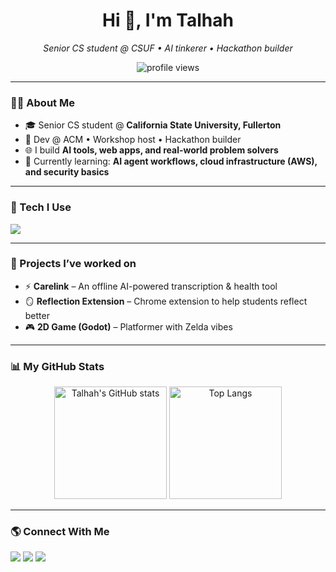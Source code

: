 <!-- Banner / Intro -->
<h1 align="center">Hi 👋, I'm Talhah</h1>
<p align="center">
  <em>Senior CS student @ CSUF • AI tinkerer • Hackathon builder</em>
</p>

<p align="center">
  <img src="https://komarev.com/ghpvc/?username=Talhah-Raheem&label=Profile%20views&color=0e75b6&style=flat" alt="profile views" /> 
</p>

---

### 🧑‍💻 About Me
- 🎓 Senior CS student @ **California State University, Fullerton**
- 🔨 Dev @ ACM • Workshop host • Hackathon builder
- 🌐 I build **AI tools, web apps, and real-world problem solvers**
- 📡 Currently learning: **AI agent workflows, cloud infrastructure (AWS), and security basics**

---

### 🔧 Tech I Use
<p>
  <img src="https://skillicons.dev/icons?i=cpp,python,javascript,nextjs,tailwind,git,raspberrypi,godot,aws,mysql,react,nodejs,linux&perline=8" />
</p>

---

### 🚀 Projects I’ve worked on
- ⚡ **Carelink** – An offline AI-powered transcription & health tool  
- 🪞 **Reflection Extension** – Chrome extension to help students reflect better  
- 🎮 **2D Game (Godot)** – Platformer with Zelda vibes  

---

### 📊 My GitHub Stats
<p align="center">
  <img src="https://github-readme-stats.vercel.app/api?username=Talhah-Raheem&show_icons=true&theme=radical" alt="Talhah's GitHub stats" height="180" />
  <img src="https://github-readme-stats.vercel.app/api/top-langs/?username=Talhah-Raheem&layout=compact&theme=radical" alt="Top Langs" height="180" />
</p>

---

### 🌎 Connect With Me
<p align="left">
  <a href="https://talhahraheem.dev" target="_blank"><img src="https://img.shields.io/badge/Website-000000?style=for-the-badge&logo=About.me&logoColor=white"/></a>
  <a href="https://www.linkedin.com/in/raheemtalhah" target="_blank"><img src="https://img.shields.io/badge/LinkedIn-0077B5?style=for-the-badge&logo=linkedin&logoColor=white"/></a>
  <a href="mailto:raheem.talhah@gmail.com" target="_blank"><img src="https://img.shields.io/badge/Email-D14836?style=for-the-badge&logo=gmail&logoColor=white"/></a>
</p>
